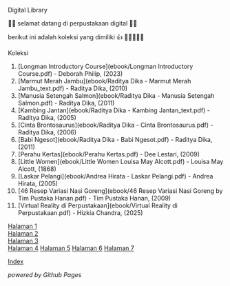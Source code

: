 Digital Library 

🙌🙌 selamat datang di perpustakaan digital 🙌🙌

berikut ini adalah koleksi yang dimiliki 👍 📙📗📘📕📔

Koleksi
1. [Longman Introductory Course](ebook/Longman Introductory Course.pdf) - Deborah Philip, (2023)
2. [Marmut Merah Jambu](ebook/Raditya Dika - Marmut Merah Jambu_text.pdf) - Raditya Dika, (2010)
3. [Manusia Setengah Salmon](ebook/Raditya Dika - Manusia Setengah Salmon.pdf) - Raditya Dika, (2011)
4. [Kambing Jantan](ebook/Raditya Dika - Kambing Jantan_text.pdf) - Raditya Dika, (2005)
5. [Cinta Brontosaurus](ebook/Raditya Dika - Cinta Brontosaurus.pdf) - Raditya Dika, (2006)
6. [Babi Ngesot](ebook/Raditya Dika - Babi Ngesot.pdf) - Raditya Dika, (2011)
7. [Perahu Kertas](ebook/Perahu Kertas.pdf) - Dee Lestari, (2009)
8. [Little Women](ebook/Little Women Louisa May Alcott.pdf) - Louisa May Alcott, (1868)
9. [Laskar Pelangi](ebook/Andrea Hirata - Laskar Pelangi.pdf) - Andrea Hirata, (2005)
10. [46 Resep Variasi Nasi Goreng](ebook/46 Resep Variasi Nasi Goreng by Tim Pustaka Hanan.pdf) - Tim Pustaka Hanan, (2009)
11. [Virtual Reality di Perpustakaan](ebook/Virtual Reality di Perpustakaan.pdf) - Hizkia Chandra, (2025)

[Halaman 1](webti/halaman1.html)              
<a href="webti/halaman2.html">Halaman 2</a>   
<a href="webti/halaman3.html">Halaman 3</a>                                        
<a href="webti/halaman4.html">Halaman 4</a>
<a href="webti/halaman5.html">Halaman 5</a>
<a href="webti/halaman6.html">Halaman 6</a>
<a href="webti/halaman7.html">Halaman 7</a>

[Index](index.md) 

 


*powered by Github Pages*
